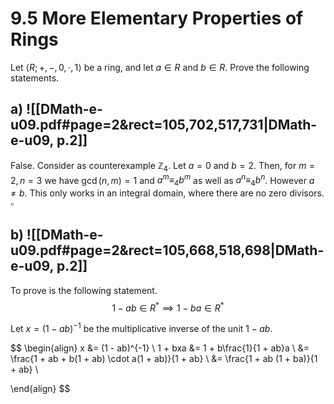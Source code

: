 
# 9.5 More Elementary Properties of Rings

Let $\langle R; +, -,0, \cdot,1 \rangle$ be a ring, and let $a \in R$ and $b \in R$. Prove the following statements.

## a) ![[DMath-e-u09.pdf#page=2&rect=105,702,517,731|DMath-e-u09, p.2]]
False. Consider as counterexample $\mathbb{Z}_{4}$. Let $a=0$ and $b=2$. Then, for $m=2, n=3$ we have $\gcd(n,m)=1$ and $a^{m} \equiv_{4} b^{m}$ as well as $a^{n} \equiv_{4} b^{n}$. However $a \neq b$. This only works in an integral domain, where there are no zero divisors.
$\square$


## b) ![[DMath-e-u09.pdf#page=2&rect=105,668,518,698|DMath-e-u09, p.2]]
To prove is the following statement.
$$
1-ab \in R^{*} \implies 1-ba \in R^{*}
$$

Let $x=(1-ab)^{-1}$ be the multiplicative inverse of the unit $1-ab$.







$$
\begin{align}
x &= (1 - ab)^{-1} \\
1 + bxa &= 1  +  b\frac{1}{1 + ab}a \\
&= \frac{1 + ab + b(1 + ab) \cdot a(1 + ab)}{1 + ab} \\
&= \frac{1 + ab (1 + ba)}{1 + ab} \\

\end{align}
$$